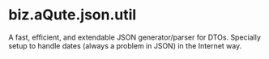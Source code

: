 # biz.aQute.json.util

A fast, efficient, and extendable JSON generator/parser for DTOs. Specially setup to handle dates (always a problem in JSON) in the Internet way.

